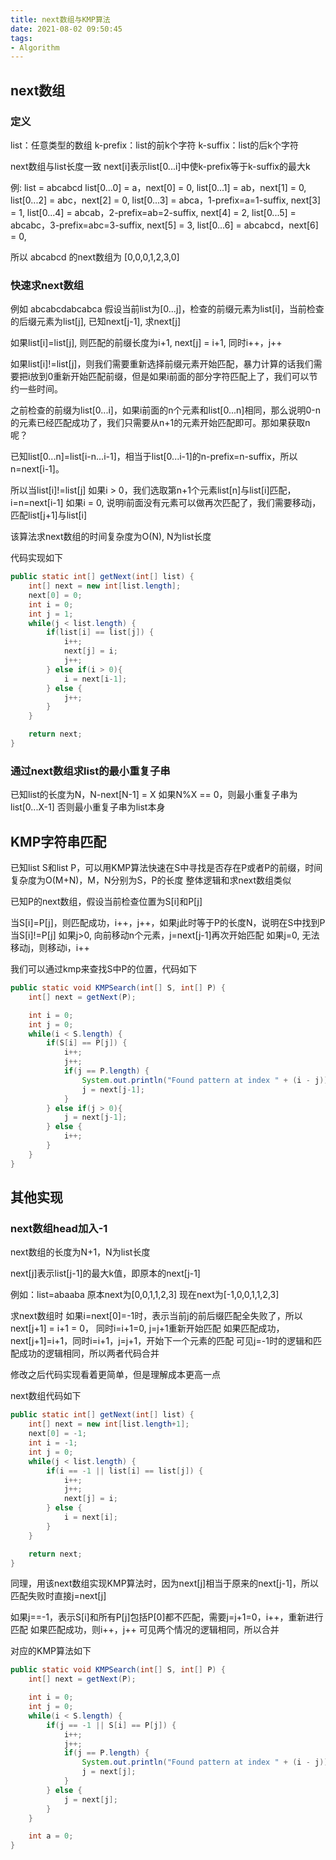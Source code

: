 ```yaml
---
title: next数组与KMP算法
date: 2021-08-02 09:50:45
tags:
- Algorithm
---
```


## next数组

### 定义

list：任意类型的数组
k-prefix：list的前k个字符
k-suffix：list的后k个字符

next数组与list长度一致
next[i]表示list[0...i]中使k-prefix等于k-suffix的最大k

例: list = abcabcd
list[0...0] = a，next[0] = 0,
list[0...1] = ab，next[1] = 0,
list[0...2] = abc，next[2] = 0,
list[0...3] = abca，1-prefix=a=1-suffix, next[3] = 1,
list[0...4] = abcab，2-prefix=ab=2-suffix, next[4] = 2,
list[0...5] = abcabc，3-prefix=abc=3-suffix, next[5] = 3,
list[0...6] = abcabcd，next[6] = 0,

所以 abcabcd 的next数组为 [0,0,0,1,2,3,0]

### 快速求next数组

例如 abcabcdabcabca
假设当前list为[0...j]，检查的前缀元素为list[i]，当前检查的后缀元素为list[j], 已知next[j-1], 求next[j]

如果list[i]=list[j], 则匹配的前缀长度为i+1, next[j] = i+1, 同时i++，j++

如果list[i]!=list[j]，则我们需要重新选择前缀元素开始匹配，暴力计算的话我们需要把i放到0重新开始匹配前缀，但是如果i前面的部分字符匹配上了，我们可以节约一些时间。

之前检查的前缀为list[0...i]，如果i前面的n个元素和list[0...n]相同，那么说明0-n的元素已经匹配成功了，我们只需要从n+1的元素开始匹配即可。那如果获取n呢？

已知list[0...n]=list[i-n...i-1]，相当于list[0...i-1]的n-prefix=n-suffix，所以n=next[i-1]。

所以当list[i]!=list[j]
如果i > 0，我们选取第n+1个元素list[n]与list[i]匹配，i=n=next[i-1]
如果i = 0, 说明i前面没有元素可以做再次匹配了，我们需要移动j，匹配list[j+1]与list[i]

该算法求next数组的时间复杂度为O(N), N为list长度

代码实现如下
```java
public static int[] getNext(int[] list) {
    int[] next = new int[list.length];
    next[0] = 0;
    int i = 0;
    int j = 1;
    while(j < list.length) {
        if(list[i] == list[j]) {
            i++;
            next[j] = i;
            j++;
        } else if(i > 0){
            i = next[i-1];
        } else {
            j++;
        }
    }

    return next;
}
```

### 通过next数组求list的最小重复子串

已知list的长度为N，N-next[N-1] = X
如果N%X == 0，则最小重复子串为list[0...X-1]
否则最小重复子串为list本身

## KMP字符串匹配

已知list S和list P，可以用KMP算法快速在S中寻找是否存在P或者P的前缀，时间复杂度为O(M+N)，M，N分别为S，P的长度
整体逻辑和求next数组类似

已知P的next数组，假设当前检查位置为S[i]和P[j]

当S[i]=P[j]，则匹配成功，i++，j++，如果j此时等于P的长度N，说明在S中找到P
当S[i]!=P[j]
如果j>0, 向前移动n个元素，j=next[j-1]再次开始匹配
如果j=0, 无法移动j，则移动i，i++

我们可以通过kmp来查找S中P的位置，代码如下
```java
public static void KMPSearch(int[] S, int[] P) {
    int[] next = getNext(P);

    int i = 0;
    int j = 0;
    while(i < S.length) {
        if(S[i] == P[j]) {
            i++;
            j++;
            if(j == P.length) {
                System.out.println("Found pattern at index " + (i - j));
                j = next[j-1];
            }
        } else if(j > 0){
            j = next[j-1];
        } else {
            i++;
        }
    }
}
```

## 其他实现

### next数组head加入-1

next数组的长度为N+1，N为list长度

next[j]表示list[j-1]的最大k值，即原本的next[j-1]

例如：list=abaaba
原本next为[0,0,1,1,2,3]
现在next为[-1,0,0,1,1,2,3]

求next数组时
如果i=next[0]=-1时，表示当前j的前后缀匹配全失败了，所以next[j+1] = i+1 = 0， 同时i=i+1=0, j=j+1重新开始匹配
如果匹配成功，next[j+1]=i+1，同时i=i+1，j=j+1，开始下一个元素的匹配
可见j=-1时的逻辑和匹配成功的逻辑相同，所以两者代码合并

修改之后代码实现看着更简单，但是理解成本更高一点

next数组代码如下
```java
public static int[] getNext(int[] list) {
    int[] next = new int[list.length+1];
    next[0] = -1;
    int i = -1;
    int j = 0;
    while(j < list.length) {
        if(i == -1 || list[i] == list[j]) {
            i++;
            j++;
            next[j] = i;
        } else {
            i = next[i];
        }
    }

    return next;
}
```

同理，用该next数组实现KMP算法时，因为next[j]相当于原来的next[j-1]，所以匹配失败时直接j=next[j]

如果j==-1，表示S[i]和所有P[j]包括P[0]都不匹配，需要j=j+1=0，i++，重新进行匹配
如果匹配成功，则i++，j++
可见两个情况的逻辑相同，所以合并

对应的KMP算法如下
```java
public static void KMPSearch(int[] S, int[] P) {
    int[] next = getNext(P);

    int i = 0;
    int j = 0;
    while(i < S.length) {
        if(j == -1 || S[i] == P[j]) {
            i++;
            j++;
            if(j == P.length) {
                System.out.println("Found pattern at index " + (i - j));
                j = next[j];
            }
        } else {
            j = next[j];
        }
    }

    int a = 0;
}
```
